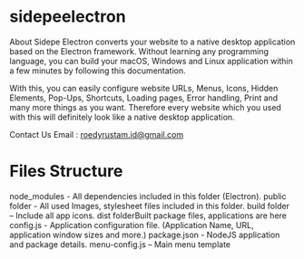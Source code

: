 # sidepeelectron
About 
Sidepe Electron converts your website to a native desktop application based on the Electron framework. Without learning any programming language, you can build your macOS, Windows and Linux application within a few minutes by following this documentation.

With this, you can easily configure website URLs, Menus, Icons, Hidden Elements, Pop-Ups, Shortcuts, Loading pages, Error handling, Print and many more things as you want. Therefore every website which you used with this will definitely look like a native desktop application.

Contact Us
Email : roedyrustam.id@gmail.com

# Files Structure

node_modules - All dependencies included in this folder (Electron).
public folder - All used Images, stylesheet files included in this folder.
build folder – Include all app icons.
dist folderBuilt package files, applications are here
config.js - Application configuration file. (Application Name, URL, application window sizes and more.)
package.json - NodeJS application and package details.
menu-config.js – Main menu template

